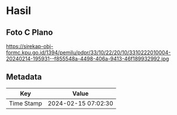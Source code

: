 # Hasil

## Foto C Plano

https://sirekap-obj-formc.kpu.go.id/1394/pemilu/pdpr/33/10/22/20/10/3310222010004-20240214-195931--f855548a-4498-406a-9413-46f189932992.jpg


## Metadata

| Key        | Value               |
| ---------- | ------------------- |
| Time Stamp | 2024-02-15 07:02:30 |




